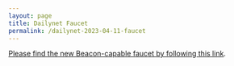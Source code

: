 ```yaml
---
layout: page
title: Dailynet Faucet
permalink: /dailynet-2023-04-11-faucet
---
```


[Please find the new Beacon-capable faucet by following this link](https://faucet.dailynet-2023-04-11.teztnets.xyz).

